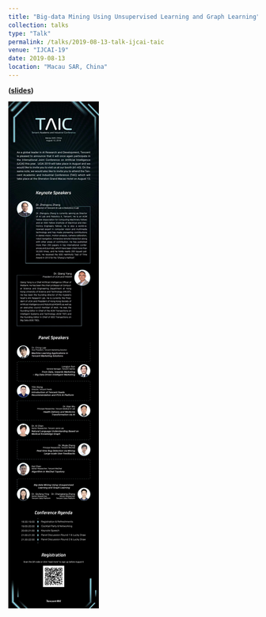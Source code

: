 ```yaml
---
title: "Big-data Mining Using Unsupervised Learning and Graph Learning"
collection: talks
type: "Talk"
permalink: /talks/2019-08-13-talk-ijcai-taic
venue: "IJCAI-19"
date: 2019-08-13
location: "Macau SAR, China"
---
```


 **([slides](/files/2019_ijcai_taic.pdf))**
 
 ![2019-08-14-talk-ijcai-taic](/images/2019_talk_ijcai_taic.jpg)
